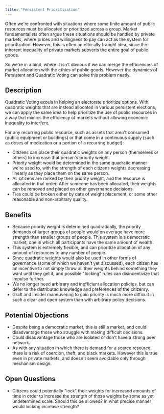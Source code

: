 ```yaml
---
title: "Persistent Prioritization"
---
```


Often we're confronted with situations where some finite amount of public resources must be allocated or prioritized across a group. Market fundamentalists often argue these situations should be handled by private markets, where prices and willingness to pay can act as the system for prioritization. However, this is often an ethically fraught idea, since the inherent inequality of private markets subverts the entire goal of public goods.

So we're in a bind, where it isn't obvious if we can merge the efficiencies of market allocation with the ethics of public goods. However the dynamics of Persistent and Quadratic Voting can solve this problem neatly.

## Description

Quadratic Voting excels in helping an electorate prioritize options. With quadratic weights that are instead allocated in various persistent elections, we can apply the same idea to help prioritize the use of public resources in a way that mimics the efficiency of markets without allowing economic inequality to interfere.

For any recurring public resource, such as assets that aren't consumed (public equipment or buildings) or that come in a continuous supply (such as doses of medication or a portion of a recurring budget):

- Citizens can place their quadratic weights on any person (themselves or others) to increase that person's priority weight.
- Priority weight would be determined in the same quadratic manner we're used to, with the strength of each citizens weights decreasing linearly as they place them on the same person.
- All citizens are ranked by their priority weight, and the resource is allocated in that order. After someone has been allocated, their weights can be removed and placed on other governance decisions.
- Ties could be broken either by date of weight placement, or some other reasonable and non-arbitrary quality.

## Benefits

- Because priority weight is determined quadratically, the priority demands of larger groups of people would on average have more strength than smaller groups of people. This system is a democratic market, one in which all participants have the same amount of wealth.
- This system is extremely flexible, and can prioritize allocation of any amount of resources to any number of people.
- Since quadratic weights would also be used in other forms of governance (some of which we haven't yet discussed), each citizen has an incentive to not simply throw all their weights behind something they want until they get it, and possible "locking" rules can disincentivize that impulse further.
- We no longer need arbitrary and inefficient allocation policies, but can defer to the distributed knowledge and preferences of the citizenry.
- Graft and insider maneuvering to gain priority is much more difficult in such a clear and open system than with arbitrary policy decisions.

## Potential Objections

- Despite being a democratic market, this is still a market, and could disadvantage those who struggle with making difficult decisions.
- Could disadvantage those who are isolated or don't have a strong peer network.
- As with any situation in which there is demand for a scarce resource, there is a risk of coercion, theft, and black markets. However this is true even in private markets, and doesn't seem avoidable only through mechanism design.

## Open Questions

- Citizens could potentially "lock" their weights for increased amounts of time in order to increase the strength of those weights by some as yet undetermined scale. Should this be allowed? In what precise manner would locking increase strength?

